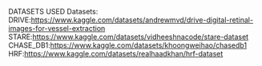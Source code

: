 DATASETS USED 
Datasets:
DRIVE:https://www.kaggle.com/datasets/andrewmvd/drive-digital-retinal-images-for-vessel-extraction
STARE:https://www.kaggle.com/datasets/vidheeshnacode/stare-dataset
CHASE_DB1:https://www.kaggle.com/datasets/khoongweihao/chasedb1
HRF:https://www.kaggle.com/datasets/realhaadkhan/hrf-dataset
